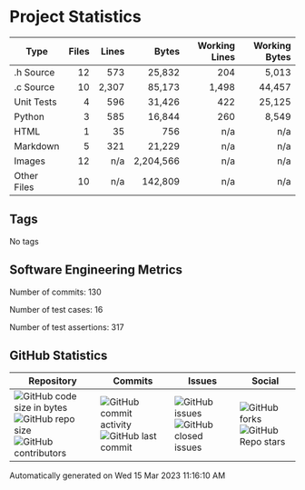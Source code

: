 Project Statistics
==================

| Type | Files | Lines | Bytes | Working Lines | Working Bytes |
|------|------:|------:|------:|--------------:|--------------:|
|.h Source|12|573|25,832|204|5,013|
|.c Source|10|2,307|85,173|1,498|44,457|
|Unit Tests|4|596|31,426|422|25,125|
|Python|3|585|16,844|260|8,549|
|HTML|1|35|756|n/a|n/a|
|Markdown|5|321|21,229|n/a|n/a|
|Images|12|n/a|2,204,566|n/a|n/a|
|Other	Files|10|n/a|142,809|n/a|n/a|

## Tags
No tags

## Software Engineering Metrics

Number of commits:  130

Number of test cases:  16

Number of test assertions:  317

## GitHub Statistics
| Repository                           | Commits                   | Issues                  | Social                    |
|--------------------------------------|---------------------------|-------------------------|---------------------------|
| ![GitHub code size	in	bytes](https://img.shields.io/github/languages/code-size/marknelsonengineer-sp23/sre_lab4_memscan?style=social) <br/> ![GitHub repo size](https://img.shields.io/github/repo-size/marknelsonengineer-sp23/sre_lab4_memscan?style=social) <br/> ![GitHub contributors](https://img.shields.io/github/contributors/marknelsonengineer-sp23/sre_lab4_memscan?style=social) | ![GitHub commit activity](https://img.shields.io/github/commit-activity/w/marknelsonengineer-sp23/sre_lab4_memscan?style=social) <br/> ![GitHub last	commit](https://img.shields.io/github/last-commit/marknelsonengineer-sp23/sre_lab4_memscan?style=social) | ![GitHub	issues](https://img.shields.io/github/issues-raw/marknelsonengineer-sp23/sre_lab4_memscan?style=social) <br/> ![GitHub	closed issues](https://img.shields.io/github/issues-closed-raw/marknelsonengineer-sp23/sre_lab4_memscan?style=social) | ![GitHub forks](https://img.shields.io/github/forks/marknelsonengineer-sp23/sre_lab4_memscan?style=social) <br/> ![GitHub Repo	stars](https://img.shields.io/github/stars/marknelsonengineer-sp23/sre_lab4_memscan?style=social) |

Automatically generated on Wed 15 Mar 2023 11:16:10 AM 
